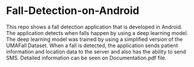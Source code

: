 # Fall-Detection-on-Android
This repo shows  a fall detection application that is developed in Android. The application detects when falls happen by using a deep learning model. The deep learning model was trained by using a simplified version of the UMAFall Dataset. When a fall is detected, the application sends patient information and location data to the server and also has the ability to send SMS. Detailed information can be seen on Documentation.pdf file. 
